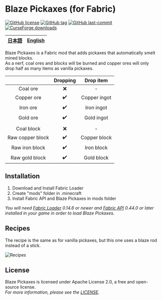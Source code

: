 # Blaze Pickaxes (for Fabric)
[![GitHub license](https://img.shields.io/github/license/Mrmkroll/blaze-pickaxes?style=flat-square)](https://github.com/Mrmkroll/blaze-pickaxes/blob/1.18.x/LICENSE)
[![GitHub tag](https://img.shields.io/github/tag/Mrmkroll/blaze-pickaxes?style=flat-square)](https://github.com/Mrmkroll/blaze-pickaxes/tags)
[![GitHub last-commit](https://img.shields.io/github/last-commit/Mrmkroll/blaze-pickaxes?style=flat-square)](https://github.com/Mrmkroll/blaze-pickaxes/commits)
[![CurseForge downloads](https://cf.way2muchnoise.eu/full_627243_downloads.svg?badge_style=flat)](https://www.curseforge.com/minecraft/mc-mods/blaze-pickaxes)

|[日本語](https://github.com/Mrmkroll/blaze-pickaxes/blob/1.18.x/docs/README_jp.md)|[English](https://github.com/Mrmkroll/blaze-pickaxes/blob/1.18.x/docs/README.md)|
|:---:|:---:|

Blaze Pickaxes is a Fabric mod that adds pickaxes that automatically smelt mined blocks.<br>
As a nerf, coal ores and blocks will be burned and copper ores will only drop half as many items as vanilla pickaxes.

||Dropping|Drop item|
|:---:|:---:|:---:|
|Coal ore|:x:|-|
|Copper ore|:heavy_check_mark:|Copper ingot|
|Iron ore|:heavy_check_mark:|Iron ingot|
|Gold ore|:heavy_check_mark:|Gold ingot|
||||
|Coal block|:x:|-|
|Raw copper block|:heavy_check_mark:|Copper block|
|Raw iron block|:heavy_check_mark:|Iron block|
|Raw gold block|:heavy_check_mark:|Gold block|

## Installation
1. Download and Install Fabric Loader
2. Create "mods" folder in .minecraft
3. Install Fabric API and Blaze Pickaxes in mods folder

*You will need [Fabric Loader](https://fabricmc.net/use/installer/) 0.14.6 or newer and [Fabric API](https://www.curseforge.com/minecraft/mc-mods/fabric-api) 0.44.0 or later installed in your game in order to load Blaze Pickaxes.*

## Recipes
The recipe is the same as for vanilla pickaxes, but this one uses a blaze rod instead of a stick.

![Recipes](https://cdn.discordapp.com/attachments/779373757260759100/978329023887310868/Recipes.gif)

## License
Blaze Pickaxes is licensed under Apache License 2.0, a free and open-source license.<br>
*For more information, please see the [LICENSE](https://github.com/Mrmkroll/blaze-pickaxes/blob/1.18.x/LICENSE).*